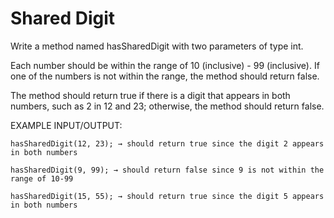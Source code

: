 # Shared Digit

Write a method named hasSharedDigit with two parameters of type int.

Each number should be within the range of 10 (inclusive) - 99 (inclusive). If one of the numbers is not within the range, the method should return false.

The method should return true if there is a digit that appears in both numbers, such as 2 in 12 and 23; otherwise, the method should return false.


EXAMPLE INPUT/OUTPUT:

    hasSharedDigit(12, 23); → should return true since the digit 2 appears in both numbers

    hasSharedDigit(9, 99); → should return false since 9 is not within the range of 10-99

    hasSharedDigit(15, 55); → should return true since the digit 5 appears in both numbers